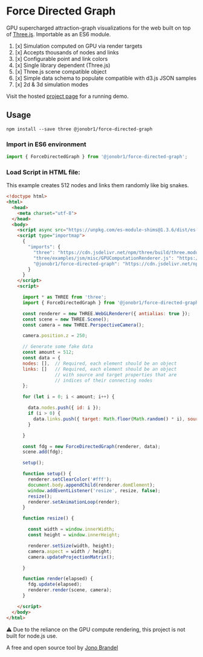 # Force Directed Graph

GPU supercharged attraction-graph visualizations for the web built on top of [Three.js](http://threejs.org). Importable as an ES6 module.

1. [x] Simulation computed on GPU via render targets
2. [x] Accepts thousands of nodes and links
3. [x] Configurable point and link colors
4. [x] Single library dependent (Three.js)
5. [x] Three.js scene compatible object
6. [x] Simple data schema to populate compatible with d3.js JSON samples
7. [x] 2d & 3d simulation modes

Visit the hosted [project page](https://jonobr1.com/force-directed-graph/) for a running demo.

## Usage

```
npm install --save three @jonobr1/force-directed-graph
```

### Import in ES6 environment

```javascript
import { ForceDirectedGraph } from '@jonobr1/force-directed-graph';
```

### Load Script in HTML file:

This example creates 512 nodes and links them randomly like big snakes.

```html
<!doctype html>
<html>
  <head>
    <meta charset="utf-8">
  </head>
  <body>
    <script async src="https://unpkg.com/es-module-shims@1.3.6/dist/es-module-shims.js"></script>
    <script type="importmap">
      {
        "imports": {
          "three": "https://cdn.jsdelivr.net/npm/three/build/three.module.js",
          "three/examples/jsm/misc/GPUComputationRenderer.js": "https://cdn.jsdelivr.net/npm/three/examples/jsm/misc/GPUComputationRenderer.js",
          "@jonobr1/force-directed-graph": "https://cdn.jsdelivr.net/npm/@jonobr1/force-directed-graph/build/fdg.module.js"
        }
      }
    </script>
    <script>

      import * as THREE from 'three';
      import { ForceDirectedGraph } from '@jonobr1/force-directed-graph';

      const renderer = new THREE.WebGLRenderer({ antialias: true });
      const scene = new THREE.Scene();
      const camera = new THREE.PerspectiveCamera();

      camera.position.z = 250;

      // Generate some fake data
      const amount = 512;
      const data = {
      nodes: [],  // Required, each element should be an object
      links: []   // Required, each element should be an object
                  // with source and target properties that are
                  // indices of their connecting nodes
      };

      for (let i = 0; i < amount; i++) {

        data.nodes.push({ id: i });
        if (i > 0) {
          data.links.push({ target: Math.floor(Math.random() * i), source: i });
        }

      }

      const fdg = new ForceDirectedGraph(renderer, data);
      scene.add(fdg);

      setup();

      function setup() {
        renderer.setClearColor('#fff');
        document.body.appendChild(renderer.domElement);
        window.addEventListener('resize', resize, false);
        resize();
        renderer.setAnimationLoop(render);
      }

      function resize() {

        const width = window.innerWidth;
        const height = window.innerHeight;

        renderer.setSize(width, height);
        camera.aspect = width / height;
        camera.updateProjectionMatrix();

      }

      function render(elapsed) {
        fdg.update(elapsed);
        renderer.render(scene, camera);
      }

    </script>
  </body>
</html>
```

:warning: Due to the reliance on the GPU compute rendering, this project is not built for node.js use.

A free and open source tool by [Jono Brandel](http://jono.fyi/)
